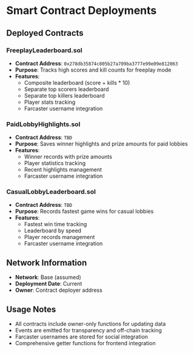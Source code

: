 # Smart Contract Deployments

## Deployed Contracts

### FreeplayLeaderboard.sol
- **Contract Address**: `0x278db35874c805b27a709ba3777e99e09e812063`
- **Purpose**: Tracks high scores and kill counts for freeplay mode
- **Features**:
  - Composite leaderboard (score + kills * 10)
  - Separate top scorers leaderboard
  - Separate top killers leaderboard
  - Player stats tracking
  - Farcaster username integration

### PaidLobbyHighlights.sol
- **Contract Address**: `TBD`
- **Purpose**: Saves winner highlights and prize amounts for paid lobbies
- **Features**:
  - Winner records with prize amounts
  - Player statistics tracking
  - Recent highlights management
  - Farcaster username integration

### CasualLobbyLeaderboard.sol
- **Contract Address**: `TBD`
- **Purpose**: Records fastest game wins for casual lobbies
- **Features**:
  - Fastest win time tracking
  - Leaderboard by speed
  - Player records management
  - Farcaster username integration

## Network Information
- **Network**: Base (assumed)
- **Deployment Date**: Current
- **Owner**: Contract deployer address

## Usage Notes
- All contracts include owner-only functions for updating data
- Events are emitted for transparency and off-chain tracking
- Farcaster usernames are stored for social integration
- Comprehensive getter functions for frontend integration